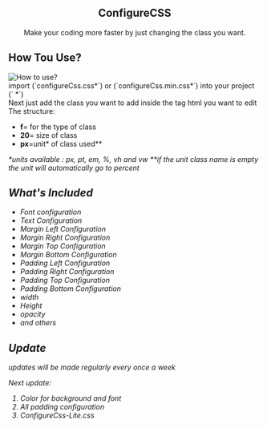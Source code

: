 <b><h2 align="center">ConfigureCSS</h2></b>
<p align="center">
  Make your coding more faster by just changing the class you want.
</p>

## How Tou Use?

<img src="https://raw.githubusercontent.com/zrafiq111/configureCss/master/doc/SS.png" alt="How to use?">
<br>
import (`configureCss.css*`) or (`configureCss.min.css*`) into your project<br>
(`<link rel="stylesheet" type="text/css" href="Path/to/configure.css">
*`) <br>
Next just add the class you want to add inside the tag html you want to edit<br>
The structure:
<ul>
  <li><b>f</b>= for the type of class</li>
  <li><b>20</b>= size of class</li>
  <li><b>px</b>=unit* of class used**</li>
 </ul>
 <i>*units available : px, pt, em, %, vh and vw
 <i>**if the unit class name is empty the unit will automatically go to percent</i>
 
  
## What's Included

<ul>
  <li>Font configuration</li>
  <li>Text Configuration</li>
  <li>Margin Left Configuration</li>
  <li>Margin Right Configuration</li>
  <li>Margin Top Configuration</li>
  <li>Margin Bottom Configuration</li>
  <li>Padding Left Configuration</li>
  <li>Padding Right Configuration</li>
  <li>Padding Top Configuration</li>
  <li>Padding Bottom Configuration</li>
  <li>width</li>
  <li>Height</li>
  <li>opacity</li>
  <li><i>and others</i></li>
 </ul>

## Update

updates will be made regularly every once a week <br>

Next update:
<ol>
  <li>Color for background and font</li>
  <li>All padding configuration</li>
  <li>ConfigureCss-Lite.css</li>
</ol>

## 

